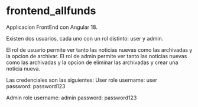 # frontend_allfunds
Applicacion FrontEnd con Angular 18. 

Existen dos usuarios, cada uno con un rol distinto: user y admin.

El rol de usuario permite ver tanto las noticias nuevas como las archivadas y la opcion de archivar.
El rol de admin permite ver tanto las noticias nuevas como las archivadas y la opcion de eliminar las archivadas y crear una noticia nueva.

Las credenciales son las siguientes:
User role
  username: user	
  password: password123

Admin role
  username: admin
  password: password123
